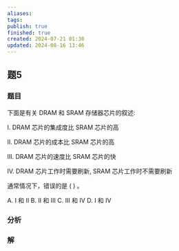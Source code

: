 ```yaml
---
aliases: 
tags: 
publish: true
finished: true
created: 2024-07-21 01:30
updated: 2024-08-16 13:46
---
```

## 题5
### 题目
下面是有关 DRAM 和 SRAM 存储器芯片的叙述:

I. DRAM 芯片的集成度比 SRAM 芯片的高

II. DRAM 芯片的成本比 SRAM 芯片的高

III. DRAM 芯片的速度比 SRAM 芯片的快

IV. DRAM 芯片工作时需要刷新, SRAM 芯片工作时不需要刷新

通常情况下，错误的是 ( ) 。

A. I 和 II B. II 和 III C. III 和 IV D. I 和 IV
### 分析

### 解